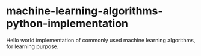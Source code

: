 # machine-learning-algorithms-python-implementation
Hello world implementation of commonly used machine learning algorithms, for learning purpose.
